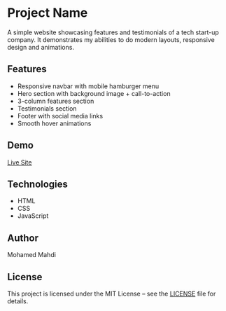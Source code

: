 # Project Name

A simple website showcasing features and testimonials of a tech start-up company. It demonstrates
my abilities to do modern layouts, responsive design and animations.

## Features
- Responsive navbar with mobile hamburger menu
- Hero section with background image + call-to-action
- 3-column features section
- Testimonials section
- Footer with social media links
- Smooth hover animations

## Demo
[Live Site](https://mahdi-dev1.github.io/tech-startup-landing-page/)

## Technologies
- HTML
- CSS
- JavaScript

## Author
Mohamed Mahdi

## License
This project is licensed under the MIT License – see the [LICENSE](LICENSE) file for details.
